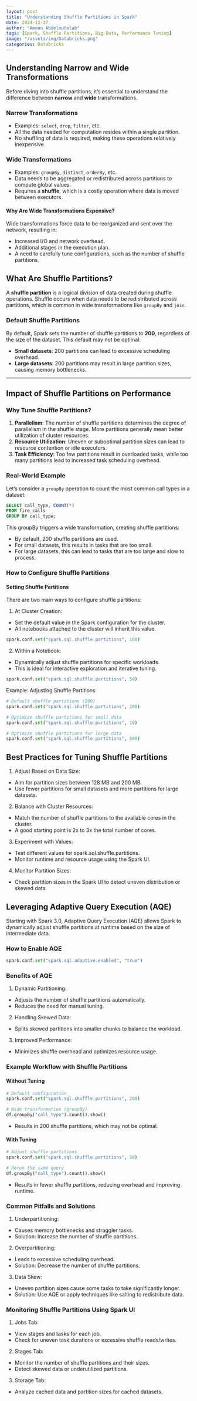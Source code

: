 ```yaml
---
layout: post
title: "Understanding Shuffle Partitions in Spark"
date: 2024-11-27
author: "Ameen Abdelmutalab"
tags: [Spark, Shuffle Partitions, Big Data, Performance Tuning]
image: "/assets/img/Databricks.png"
categories: Databricks
---
```


## Understanding Narrow and Wide Transformations

Before diving into shuffle partitions, it’s essential to understand the difference between **narrow** and **wide** transformations.

### Narrow Transformations
- Examples: `select`, `drop`, `filter`, etc.
- All the data needed for computation resides within a single partition.
- No shuffling of data is required, making these operations relatively inexpensive.

### Wide Transformations
- Examples: `groupBy`, `distinct`, `orderBy`, etc.
- Data needs to be aggregated or redistributed across partitions to compute global values.
- Requires a **shuffle**, which is a costly operation where data is moved between executors.

#### Why Are Wide Transformations Expensive?
Wide transformations force data to be reorganized and sent over the network, resulting in:
- Increased I/O and network overhead.
- Additional stages in the execution plan.
- A need to carefully tune configurations, such as the number of shuffle partitions.


## What Are Shuffle Partitions?

A **shuffle partition** is a logical division of data created during shuffle operations. Shuffle occurs when data needs to be redistributed across partitions, which is common in wide transformations like `groupBy` and `join`.

### Default Shuffle Partitions
By default, Spark sets the number of shuffle partitions to **200**, regardless of the size of the dataset. This default may not be optimal:
- **Small datasets**: 200 partitions can lead to excessive scheduling overhead.
- **Large datasets**: 200 partitions may result in large partition sizes, causing memory bottlenecks.
---

## Impact of Shuffle Partitions on Performance

### Why Tune Shuffle Partitions?
1. **Parallelism**: The number of shuffle partitions determines the degree of parallelism in the shuffle stage. More partitions generally mean better utilization of cluster resources.
2. **Resource Utilization**: Uneven or suboptimal partition sizes can lead to resource contention or idle executors.
3. **Task Efficiency**: Too few partitions result in overloaded tasks, while too many partitions lead to increased task scheduling overhead.

### Real-World Example
Let’s consider a `groupBy` operation to count the most common call types in a dataset:
```sql
SELECT call_type, COUNT(*) 
FROM fire_calls 
GROUP BY call_type;
```
This groupBy triggers a wide transformation, creating shuffle partitions:

- By default, 200 shuffle partitions are used.
- For small datasets, this results in tasks that are too small.
- For large datasets, this can lead to tasks that are too large and slow to process.

### How to Configure Shuffle Partitions
#### Setting Shuffle Partitions
There are two main ways to configure shuffle partitions:

1. At Cluster Creation:

- Set the default value in the Spark configuration for the cluster.
- All notebooks attached to the cluster will inherit this value.

```python
spark.conf.set("spark.sql.shuffle.partitions", 100)
```
2. Within a Notebook:

- Dynamically adjust shuffle partitions for specific workloads.
- This is ideal for interactive exploration and iterative tuning.

```python
spark.conf.set("spark.sql.shuffle.partitions", 50)
```

Example: Adjusting Shuffle Partitions

```python
# Default shuffle partitions (200)
spark.conf.set("spark.sql.shuffle.partitions", 200)

# Optimize shuffle partitions for small data
spark.conf.set("spark.sql.shuffle.partitions", 10)

# Optimize shuffle partitions for large data
spark.conf.set("spark.sql.shuffle.partitions", 500)
```

## Best Practices for Tuning Shuffle Partitions
1. Adjust Based on Data Size:

- Aim for partition sizes between 128 MB and 200 MB.
- Use fewer partitions for small datasets and more partitions for large datasets.

2. Balance with Cluster Resources:

- Match the number of shuffle partitions to the available cores in the cluster.
- A good starting point is 2x to 3x the total number of cores.

3. Experiment with Values:

- Test different values for spark.sql.shuffle.partitions.
- Monitor runtime and resource usage using the Spark UI.

4. Monitor Partition Sizes:

- Check partition sizes in the Spark UI to detect uneven distribution or skewed data.

## Leveraging Adaptive Query Execution (AQE)
Starting with Spark 3.0, Adaptive Query Execution (AQE) allows Spark to dynamically adjust shuffle partitions at runtime based on the size of intermediate data.

### How to Enable AQE

```python
spark.conf.set("spark.sql.adaptive.enabled", "true")
```

### Benefits of AQE

1. Dynamic Partitioning:

- Adjusts the number of shuffle partitions automatically.
- Reduces the need for manual tuning.

2. Handling Skewed Data:

- Splits skewed partitions into smaller chunks to balance the workload.

3. Improved Performance:

- Minimizes shuffle overhead and optimizes resource usage.

### Example Workflow with Shuffle Partitions

#### Without Tuning
```python
# Default configuration
spark.conf.set("spark.sql.shuffle.partitions", 200)

# Wide transformation (groupBy)
df.groupBy("call_type").count().show()
```
- Results in 200 shuffle partitions, which may not be optimal.

#### With Tuning

```python
# Adjust shuffle partitions
spark.conf.set("spark.sql.shuffle.partitions", 50)

# Rerun the same query
df.groupBy("call_type").count().show()
```

- Results in fewer shuffle partitions, reducing overhead and improving runtime.


### Common Pitfalls and Solutions

1. Underpartitioning:

- Causes memory bottlenecks and straggler tasks.
- Solution: Increase the number of shuffle partitions.

2. Overpartitioning:

- Leads to excessive scheduling overhead.
- Solution: Decrease the number of shuffle partitions.

3. Data Skew:

- Uneven partition sizes cause some tasks to take significantly longer.
- Solution: Use AQE or apply techniques like salting to redistribute data.

### Monitoring Shuffle Partitions Using Spark UI

1. Jobs Tab:

- View stages and tasks for each job.
- Check for uneven task durations or excessive shuffle reads/writes.

2. Stages Tab:

- Monitor the number of shuffle partitions and their sizes.
- Detect skewed data or underutilized partitions.

3. Storage Tab:

- Analyze cached data and partition sizes for cached datasets.








